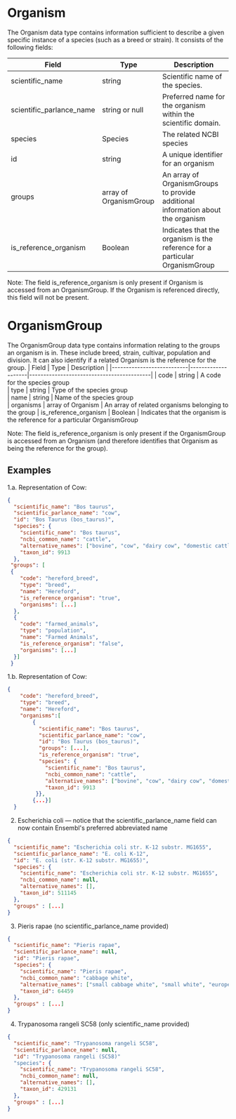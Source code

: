 # Organism

The Organism data type contains information sufficient to describe a given specific instance of a species (such as a breed or strain). It consists of the following fields:

| Field                     | Type                    | Description                               | 
|---------------------------|-------------------------|-------------------------------------------|
| scientific_name           | string                  | Scientific name of the species.           
| scientific_parlance_name  | string or null          | Preferred name for the organism within the scientific domain.
| species                   | Species                 | The related NCBI species
| id                        | string                  | A unique identifier for an organism
| groups                    | array of OrganismGroup  | An array of OrganismGroups to provide additional information about the organism
| is_reference_organism     | Boolean                 | Indicates that the organism is the reference for a particular OrganismGroup

Note: The field is_reference_organism is only present if Organism is accessed from an OrganismGroup.  If the Organism is referenced directly, this field will not be present.


# OrganismGroup

The OrganismGroup data type contains information relating to the groups an organism is in.  These include breed, strain, cultivar, population and division. It can also identify if a related Organism is the reference for the group.
| Field                     | Type               | Description                               | 
|---------------------------|--------------------|-------------------------------------------|
| code                      | string             | A code for the species group           
| type                      | string             | Type of the species group   
| name                      | string             | Name of the species group     
| organisms                 | array of Organism  | An array of related organisms belonging to the group
| is_reference_organism     | Boolean            | Indicates that the organism is the reference for a particular OrganismGroup

Note: The field is_reference_organism is only present if the OrganismGroup is accessed from an Organism (and therefore identifies that Organism as being the reference for the group).  

## Examples

1.a. Representation of Cow:

```json
{
  "scientific_name": "Bos taurus",
  "scientific_parlance_name": "cow",
  "id": "Bos Taurus (bos_taurus)",
  "species": {
    "scientific_name": "Bos taurus",
    "ncbi_common_name": "cattle",
    "alternative_names": ["bovine", "cow", "dairy cow", "domestic cattle", "domestic cow"],
    "taxon_id": 9913
  },
 "groups": [
 {
    "code": "hereford_breed",
    "type": "breed",
    "name": "Hereford",
    "is_reference_organism": "true",
    "organisms": [...]
  },
  {
    "code": "farmed_animals",
    "type": "population",
    "name": "Farmed Animals",
    "is_reference_organism": "false",
    "organisms": [...]
  }]
 }
```

1.b. Representation of Cow:

```json
{
    "code": "hereford_breed",
    "type": "breed",
    "name": "Hereford",
    "organisms":[
        {
          "scientific_name": "Bos taurus",
          "scientific_parlance_name": "cow",
          "id": "Bos Taurus (bos_taurus)",
          "groups": [...],
          "is_reference_organism": "true",
          "species": {
            "scientific_name": "Bos taurus",
            "ncbi_common_name": "cattle",
            "alternative_names": ["bovine", "cow", "dairy cow", "domestic cattle", "domestic cow"],
            "taxon_id": 9913
         }},
        {...}]
  }

```


2. Escherichia coli — notice that the scientific_parlance_name field can now contain Ensembl's preferred abbreviated name

```json
{
  "scientific_name": "Escherichia coli str. K-12 substr. MG1655",
  "scientific_parlance_name": "E. coli K-12",
  "id": "E. coli (str. K-12 substr. MG1655)",
  "species": {
    "scientific_name": "Escherichia coli str. K-12 substr. MG1655",
    "ncbi_common_name": null, 
    "alternative_names": [],
    "taxon_id": 511145
  },
  "groups" : [...]
}
```

3. Pieris rapae (no scientific_parlance_name provided)

```json
{
  "scientific_name": "Pieris rapae",
  "scientific_parlance_name": null,
  "id": "Pieris rapae",
  "species": {
    "scientific_name": "Pieris rapae",
    "ncbi_common_name": "cabbage white", 
    "alternative_names": ["small cabbage white", "small white", "european cabbage white"],
    "taxon_id": 64459
  },
  "groups" : [...]
}
```

4. Trypanosoma rangeli SC58 (only scientific_name provided)

```json
{
  "scientific_name": "Trypanosoma rangeli SC58",
  "scientific_parlance_name": null,
  "id": "Trypanosoma rangeli (SC58)"
  "species": {
    "scientific_name": "Trypanosoma rangeli SC58",
    "ncbi_common_name": null, 
    "alternative_names": [],
    "taxon_id": 429131
  },
  "groups" : [...]
}
```

